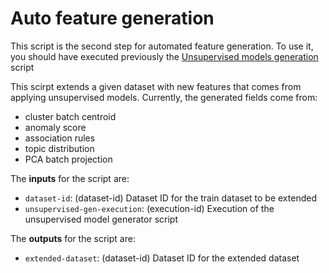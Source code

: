 # Auto feature generation

This script is the second step for automated feature generation. To
use it, you should have executed previously the [Unsupervised models
generation](../unsupervised-models) script

This scirpt extends a given dataset with new features that comes from
applying unsupervised models. Currently, the generated fields come
from:

* cluster batch centroid
* anomaly score
* association rules
* topic distribution
* PCA batch projection

The **inputs** for the script are:

* `dataset-id`: (dataset-id) Dataset ID for the train dataset to be extended
* `unsupervised-gen-execution`: (execution-id) Execution of the unsupervised model generator script

The **outputs** for the script are:
* `extended-dataset`: (dataset-id) Dataset ID for the extended dataset
